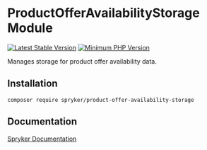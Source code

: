 # ProductOfferAvailabilityStorage Module
[![Latest Stable Version](https://poser.pugx.org/spryker/product-offer-availability-storage/v/stable.svg)](https://packagist.org/packages/spryker/product-offer-availability-storage)
[![Minimum PHP Version](https://img.shields.io/badge/php-%3E%3D%207.4-8892BF.svg)](https://php.net/)

Manages storage for product offer availability data.

## Installation

```
composer require spryker/product-offer-availability-storage
```

## Documentation

[Spryker Documentation](https://documentation.spryker.com/module_guide/overview.htm)
